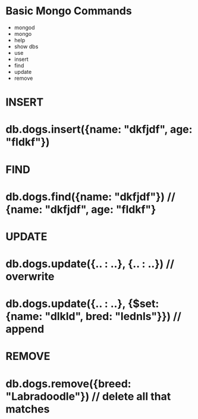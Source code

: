 # Basic Mongo Commands
* mongod
* mongo
* help
* show dbs
* use
* insert
* find 
* update
* remove

# INSERT
# db.dogs.insert({name: "dkfjdf", age: "fldkf"})

# FIND
# db.dogs.find({name: "dkfjdf"})            // {name: "dkfjdf", age: "fldkf"}

# UPDATE
# db.dogs.update({.. : ..}, {.. : ..})                                  // overwrite
# db.dogs.update({.. : ..}, {$set: {name: "dlkld", bred: "lednls"}})    // append

# REMOVE
# db.dogs.remove({breed: "Labradoodle"})        // delete all that matches
